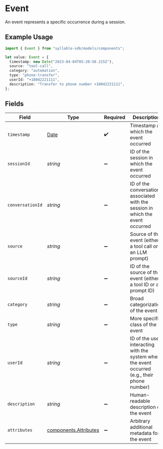 # Event

An event represents a specific occurrence during a session.

## Example Usage

```typescript
import { Event } from "syllable-sdk/models/components";

let value: Event = {
  timestamp: new Date("2023-04-04T05:20:58.215Z"),
  source: "tool-call",
  category: "automation",
  type: "phone-transfer",
  userId: "+18042221111",
  description: "Transfer to phone number +18042221111",
};
```

## Fields

| Field                                                                                               | Type                                                                                                | Required                                                                                            | Description                                                                                         | Example                                                                                             |
| --------------------------------------------------------------------------------------------------- | --------------------------------------------------------------------------------------------------- | --------------------------------------------------------------------------------------------------- | --------------------------------------------------------------------------------------------------- | --------------------------------------------------------------------------------------------------- |
| `timestamp`                                                                                         | [Date](https://developer.mozilla.org/en-US/docs/Web/JavaScript/Reference/Global_Objects/Date)       | :heavy_check_mark:                                                                                  | Timestamp at which the event occurred                                                               |                                                                                                     |
| `sessionId`                                                                                         | *string*                                                                                            | :heavy_minus_sign:                                                                                  | ID of the session in which the event occurred                                                       |                                                                                                     |
| `conversationId`                                                                                    | *string*                                                                                            | :heavy_minus_sign:                                                                                  | ID of the conversation associated with the session in which the event occurred                      |                                                                                                     |
| `source`                                                                                            | *string*                                                                                            | :heavy_minus_sign:                                                                                  | Source of the event (either a tool call or an LLM prompt)                                           | tool-call                                                                                           |
| `sourceId`                                                                                          | *string*                                                                                            | :heavy_minus_sign:                                                                                  | ID of the source of the event (either a tool ID or a prompt ID)                                     |                                                                                                     |
| `category`                                                                                          | *string*                                                                                            | :heavy_minus_sign:                                                                                  | Broad categorization of the event                                                                   | automation                                                                                          |
| `type`                                                                                              | *string*                                                                                            | :heavy_minus_sign:                                                                                  | More specific class of the event                                                                    | phone-transfer                                                                                      |
| `userId`                                                                                            | *string*                                                                                            | :heavy_minus_sign:                                                                                  | ID of the user interacting with the system when the event occurred (e.g., their       phone number) | +18042221111                                                                                        |
| `description`                                                                                       | *string*                                                                                            | :heavy_minus_sign:                                                                                  | Human-readable description of the event                                                             | Transfer to phone number +18042221111                                                               |
| `attributes`                                                                                        | [components.Attributes](../../models/components/attributes.md)                                      | :heavy_minus_sign:                                                                                  | Arbitrary additional metadata for the event                                                         |                                                                                                     |